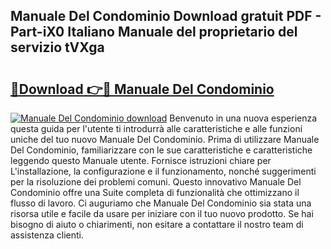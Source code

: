 ## Manuale Del Condominio Download gratuit PDF - Part-iX0 Italiano Manuale del proprietario del servizio tVXga

# <h2><a href="http://dfbpry.blite.top/?on=Manuale+Del+Condominio">🔗Download 👉🔴 Manuale Del Condominio</a></h2>

[![Manuale Del Condominio download](https://i.imgur.com/lujVjoI.png)](http://dfbpry.blite.top/?on=Manuale+Del+Condominio)
Benvenuto in una nuova esperienza questa guida per l'utente ti introdurrà alle caratteristiche e alle funzioni uniche del tuo nuovo Manuale Del Condominio. Prima di utilizzare Manuale Del Condominio, familiarizzare con le sue caratteristiche e caratteristiche leggendo questo Manuale utente. Fornisce istruzioni chiare per L'installazione, la configurazione e il funzionamento, nonché suggerimenti per la risoluzione dei problemi comuni. Questo innovativo Manuale Del Condominio offre una Suite completa di funzionalità che ottimizzano il flusso di lavoro. Ci auguriamo che Manuale Del Condominio sia stata una risorsa utile e facile da usare per iniziare con il tuo nuovo prodotto. Se hai bisogno di aiuto o chiarimenti, non esitare a contattare il nostro team di assistenza clienti.
